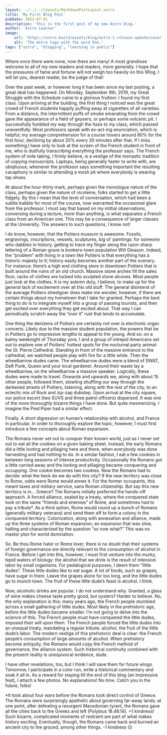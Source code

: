 ```yaml
---
layout: ../../../layouts/MarkdownPostLayout.astro
title: 'My First Blog Post'
pubDate: 2022-07-01
description: 'This is the first post of my new Astro blog.'
author: 'Astro Learner'
image:
    url: 'https://astro.build/assets/blog/astro-1-release-update/cover.jpeg' 
    alt: 'The Astro logo with the word One.'
tags: ["astro", "blogging", "learning in public"]
---
```


Where once there were none, now there are many! A most grandiose welcome to all of my new readers and readers, more generally. I hope that the pressures of fame and fortune will not weigh too heavily on this Wlog. I will let you, dearest reader, be the judge of that!

Over the past week, or however long it has been since my last posting, a great deal has happened. On Monday, September 9th, 2019, my Great Struggle with the Schedule came to a glorious fruition: I found my first class. Upon arriving at the building, the first thing I noticed was the great crowd of French students happily puffing away at cigarettes of all varieties. From a distance, the intermittent puffs of smoke emanating from the crowd gave the appearance of a field of geysers, or perhaps some volcanic pit. I successfully fumbled my way through the haze to my class, which passed uneventfully. Most professors speak with ex-act-ing enunciation, which is helpful; my average comprehension for a course hovers around 80% for the first hour, declining by about 20% every 30 minutes after that. If I miss something,I have only to look at the screen of the French student in front of me, who is dutifully transcribing everything the professor says. The French system of note taking, I firmly believe, is a vestige of the monastic tradition of copying manuscripts. Laptops, being generally faster to write with, are ubiqituous; whenever the professor says something important the resulting cacaphony is similar to attending a mosh pit where everybody is wearing tap shoes.

At about the hour-thirty mark, perhaps given the monologue nature of the class, perhaps given the nature of nicoteine, folks started to get a little fidgety. By this I mean that the level of conversation, which had been a subtle babble for most of the course, now warranted the occasional glare from the professor. I must say that based on my intitial observations, conversing during a lecture, more than anything, is what separates a French class from an American one. This may be a consequence of larger classes at the University. The answers to such questions, I know not!

I do know, however, that the Poitiers museum is awesome. Fossils, engravings, inscriptions, vessels, sculptures, big ol’ paintings: for someone who dabbles in history, getting to trace my finger along the razor-sharp lettering of a Roman grave is bonkers-town population Will Gleason. Indeed, the “problem” with living in a town like Poitiers is that everything has a historic majesty to it; history easily becomes another part of the scenery. For instance: there’s a high end clothing store in downtown Poitiers that is built around the ruins of an old church. Massive stone arches fill the sales floor, racks of clothes are tucked into sculpted stone alcoves. Most people just look at the clothes. It is my solemn duty, I believe, to make up for the general lack of excitement over all this old stuff. The general disinterst of the average Poitiers streetgoer does make me wonder, however, if there are certain things about my hometown that I take for granted. Perhaps the best thing to do is to integrate myself into a group of passing tourists, and then get excited over everything they get excited about. That way I can periodically scratch away the “over it” rust that tends to accumulate.

One thing the denizens of Poitiers are certainly not over is electronic organ concerts. Likely due to the massive student population, the powers that be in Poitiers go to impressive lengths to appeal to the young. And so: on a balmy weeknight of Thursday yore, I and a group of intrepid Americans set out to explore one of Poitiers’ hottest spots for the nocturnal party animal: the St. Pierre Cathedral. Standing in front of the massive entrance to the cathedral, we watched people play with fire for a little while. Then the wheelbarrow dudes came. The wheelbarrow dudes were a blend of SWAT, Daft Punk, Queen and your local gardener. Around their waste lay a wheelbarrow, on the wheelbarrow a massive speaker. Logically, these dudes were made to travel. Onwards and upwards we, along with about 15 other people, followed them, slowling shuffling our way through the darkened streets of Poitiers, listening, along with the rest of the city, to an eclectic mix of Rock and zip-zap dubstep. Upon arrival at the city square, our police escort (two SUVS and three patrol officers) dispersed. It was one of the more thoroughly bizarre things I have done. But quite mesmerizing. I imagine the Pied Piper had a similar effect.

Finally. A short digression on human’s relationship with alcohol, and France in particular. In order to thoroughly explore the topic, however, I must first introduce a few concepts about Roman expansion.

The Romans never set out to conquer their known world, just as I never set out to eat all the cookies on a given baking sheet. Instead, the early Romans did a little looting and pillaging here and there, when everybody was done harvesting and had nothing to do. In a similar fashion, I eat a few cookies in between long sessions of intense productivity. Occasionally the Romans got a little carried away and the looting and pillaging became conquering and occupying. One cookie becomes two cookies. Now the Romans had to decide: what the heck do we do with this city? If the new territory was close to Rome, odds were Rome would annex it. For the former occupants, this meant taxes and military service, sans Roman citizenship. But say this new territory is in… Greece? The Romans initially preferred the hands-off approach. A forced alliance, sealed by a treaty, where the conquered state took on the same “friends and enemies” of Rome, and sometimes had to pay a tribute*. As a third option, Rome would round up a bunch of Romans (generally military veterans) and send them off to form a colony in the conquered territory. Colonization, along with annexation and alliance, made up the three systems of Roman expansion; an expansion that was slow, halting and characterized by the question “so now what?” This was no master plan for world domination.

So. Be thou Rome hater or Rome lover, there is no doubt that their systems of foreign governance are directly relevant to the consumption of alcohol in France.  Before I get into this, however, I must first venture into the murky, tepid waters of biology: the alcohol that we drink is the result of intensive labor by small organisms. For pedalogical purposes, I deem them “little dudes”. These little dudes like to eat sugar. A lot of foods, such as grapes, have sugar in them. Leave the grapes alone for too long, and the little dudes go to munch town. The fruit of these little dude’s feast is alcohol. I think.

Now, alcoholic drinks are popular. I do not understand why. Granted, a glass of wine makes cheese taste pretty good, but oysters? Harder to believe. No, the only explanation is this: many years ago, the French people stumbled across a small gathering of little dudes. Most likely in the prehistoric age, before the little dudes became smaller. I’m not going to delve into the science of this. The French people must have conquered the little dudes, imposed their will upon them. The French people forced the little dudes into an unequal treaty, mandating a regular tribute: alcohol, the fruit of the little dude’s labor. The modern vestige of this prehistoric deal is clear: the French people’s consumption of large amounts of alcohol. When prehistory become antiquity, the Romans would copy the French method of governance, the alliance system. Such historical continuity combined with the present reality is unequivocal evidence, dude.

I have other revelations, too, but I think I will save them for future wlogs. Tomorrow, I participate in a color run, write a historical commentary and soak it all in. As a reward for staying till the end of this blog (an impressive feat), I attach a few photos. No explanations! No time. Catch you in the future, folks!

*It took about four wars before the Romans took direct control of Greece. The Romans were surprisingly apathetic about governing far-away lands; at one point, after defeating a resurgent Macedonian tyrant, the Romans gave all the cities back to the Greeks and left (Polybius 18.46.14). +1 kindness! Such bizarre, complicated moments of restraint are part of what makes history exciting. Eventually, though, the Romans came back and burned an ancient city to the ground, among other things. -1 kindness ☹